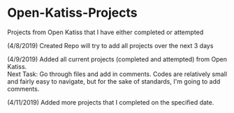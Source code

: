 # Open-Katiss-Projects
Projects from Open Katiss that I have either completed or attempted

(4/8/2019) Created Repo will try to add all projects over the next 3 days

(4/9/2019) Added all current projects (completed and attempted) from Open Katiss.\
Next Task: Go through files and add in comments. Codes are relatively small and fairly easy to navigate, but for the sake of standards, I'm going to add comments.

(4/11/2019) Added more projects that I completed on the specified date.
